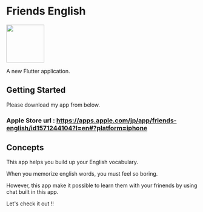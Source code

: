 # Friends English 

<img src="https://user-images.githubusercontent.com/39795418/152671098-87aa1157-c1ed-4b20-80c8-78fad97ee2db.png" width="100">

A new Flutter application.





## Getting Started
Please download my app from below.

### Apple Store url : https://apps.apple.com/jp/app/friends-english/id1571244104?l=en#?platform=iphone

## Concepts
This app helps you build up your English vocabulary.

When you memorize english words, you must feel so boring.

However, this app make it possible to learn them with your frinends by using chat built in this app.

Let's check it out !!

